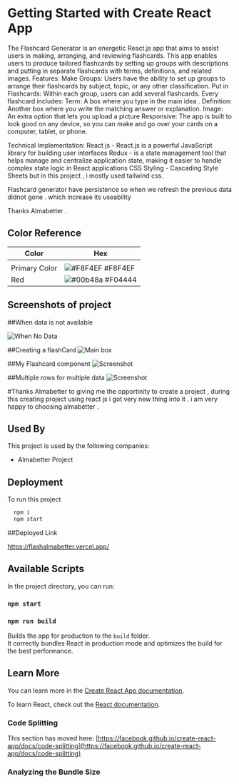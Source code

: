 # Getting Started with Create React App
The Flashcard Generator is an energetic React.js app that aims to assist users in making, arranging, and reviewing flashcards.
This app enables users to produce tailored flashcards by setting up groups with descriptions and putting in separate flashcards with terms, definitions, and related images.
Features: 
Make Groups: Users have the ability to set up groups to arrange their flashcards by subject, topic, or any other classification. Put in Flashcards: Within each group, users can add several flashcards. 
Every flashcard includes: 
Term: A box where you type in the main idea . 
Definition: Another box where you write the matching answer or explanation. 
Image: An extra option that lets you upload a picture 
Responsive: The app is built to look good on any device, so you can make and go over your cards on a computer, tablet, or phone.

Technical Implementation:
React js - React.js is a powerful JavaScript library for building user interfaces
Redux  -  is a state management tool that helps manage and centralize application state, making it easier to handle complex state logic in React applications
CSS Styling -  Cascading Style Sheets but in this project , i mostly used tailwind css.

Flashcard generator have persistence so when we refresh the previous data didnot gone . which increase its useability 

Thanks Almabetter .
## Color Reference

| Color             | Hex                                                                |
| ----------------- | ------------------------------------------------------------------ |
|  |
| Primary Color | ![#F8F4EF](https://via.placeholder.com/10/F8F4EF?text=+) #F8F4EF |
| Red | ![#00b48a](https://via.placeholder.com/10/F04444?text=+) #F04444 |


## Screenshots of project
##When data is not available 

![When No Data](https://firebasestorage.googleapis.com/v0/b/for-pic-storages.appspot.com/o/no%20data.png?alt=media&token=ee8400d8-6017-46f6-b12e-94f694c145e8)

##Creating a flashCard
![Main box](https://firebasestorage.googleapis.com/v0/b/for-pic-storages.appspot.com/o/create.png?alt=media&token=71edd5fd-81d9-4e46-ba57-325da7d4ee74)

##My Flashcard component
![ Screenshot](https://firebasestorage.googleapis.com/v0/b/for-pic-storages.appspot.com/o/my%20flash%20card.png?alt=media&token=baba513a-2b42-4ec6-a81d-ecc7dabea3cf)


##Multiple rows for multiple data
![ Screenshot](https://firebasestorage.googleapis.com/v0/b/for-pic-storages.appspot.com/o/multiple.png?alt=media&token=1e6138ca-e3a0-4b83-b37a-d8a272e5b0a1)


#Thanks Almabetter to giving me the opportinity to create a project , during this creating project using react js i got very new thing into it .
i am very happy to choosing almabetter .


## Used By

This project is used by the following companies:

- Almabetter Project 


## Deployment

To run this project 

```bash
  npm i 
  npm start
```
##Deployed Link

https://flashalmabetter.vercel.app/




## Available Scripts

In the project directory, you can run:

### `npm start`

### `npm run build`

Builds the app for production to the `build` folder.\
It correctly bundles React in production mode and optimizes the build for the best performance.


## Learn More

You can learn more in the [Create React App documentation](https://facebook.github.io/create-react-app/docs/getting-started).

To learn React, check out the [React documentation](https://reactjs.org/).

### Code Splitting

This section has moved here: [https://facebook.github.io/create-react-app/docs/code-splitting](https://facebook.github.io/create-react-app/docs/code-splitting)

### Analyzing the Bundle Size

